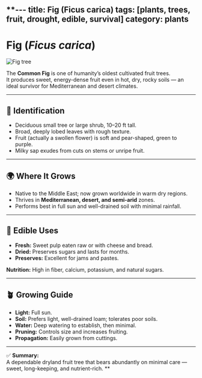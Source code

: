 **---
title: Fig (Ficus carica)
tags: [plants, trees, fruit, drought, edible, survival]
category: plants
---

# Fig (*Ficus carica*)

![Fig tree](plants/images/fig.jpg)

The **Common Fig** is one of humanity’s oldest cultivated fruit trees.  
It produces sweet, energy-dense fruit even in hot, dry, rocky soils — an ideal survivor for Mediterranean and desert climates.

---

## 🌱 Identification
- Deciduous small tree or large shrub, 10–20 ft tall.  
- Broad, deeply lobed leaves with rough texture.  
- Fruit (actually a swollen flower) is soft and pear-shaped, green to purple.  
- Milky sap exudes from cuts on stems or unripe fruit.

---

## 🌍 Where It Grows
- Native to the Middle East; now grown worldwide in warm dry regions.  
- Thrives in **Mediterranean, desert, and semi-arid** zones.  
- Performs best in full sun and well-drained soil with minimal rainfall.

---

## 🍴 Edible Uses
- **Fresh:** Sweet pulp eaten raw or with cheese and bread.  
- **Dried:** Preserves sugars and lasts for months.  
- **Preserves:** Excellent for jams and pastes.  

**Nutrition:** High in fiber, calcium, potassium, and natural sugars.

---

## 🪴 Growing Guide
- **Light:** Full sun.  
- **Soil:** Prefers light, well-drained loam; tolerates poor soils.  
- **Water:** Deep watering to establish, then minimal.  
- **Pruning:** Controls size and increases fruiting.  
- **Propagation:** Easily grown from cuttings.

---

✅ **Summary:**  
A dependable dryland fruit tree that bears abundantly on minimal care — sweet, long-keeping, and nutrient-rich.
**